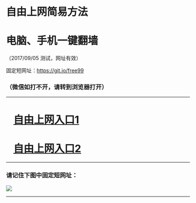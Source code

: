 ﻿# 自由上网简易方法

# 电脑、手机一键翻墙

（2017/09/05 测试，网址有效）

固定短网址：https://git.io/free99

### （微信如打不开，请转到浏览器打开）


***





# &nbsp;&nbsp; <a href="http://ft535120999.fwq-tz1001.xyz/fwqtz01.html?t=090500123134 " target="_blank">自由上网入口1</a>
# &nbsp;&nbsp; <a href="http://ft370715601.fwq-tz1002.xyz/fwqtz02.html?t=09050018608 " target="_blank">自由上网入口2</a>
***

### 请记住下图中固定短网址：

<img src="https://s3-us-west-2.amazonaws.com/fwq-1001/yjfq-20170905okok.png" /> 


***

